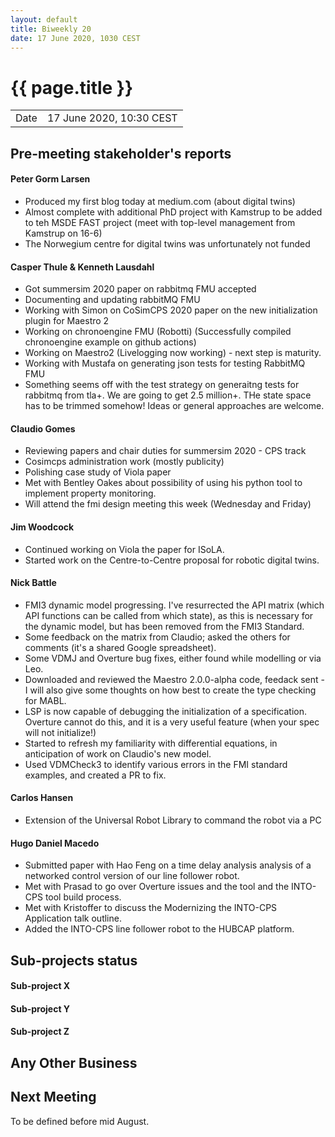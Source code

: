 ```yaml
---
layout: default
title: Biweekly 20
date: 17 June 2020, 1030 CEST
---
```


<script src="https://code.jquery.com/jquery-1.11.1.min.js">
</script>
<script src="/javascripts/edit.js"></script>
<script>setEditButonNm();</script>

# {{ page.title }}

|||
|---|---|
| Date | 17 June 2020, 10:30 CEST |


## Pre-meeting stakeholder's reports

<!-- Please keep in mind that the minutes are publicly available.-->

#### Peter Gorm Larsen
* Produced my first blog today at medium.com (about digital twins)
* Almost complete with additional PhD project with Kamstrup to be added to teh MSDE FAST project (meet with top-level management from Kamstrup on 16-6)
* The Norwegium centre for digital twins was unfortunately not funded

#### Casper Thule & Kenneth Lausdahl
* Got summersim 2020 paper on rabbitmq FMU accepted
* Documenting and updating rabbitMQ FMU
* Working with Simon on CoSimCPS 2020 paper on the new initialization plugin for Maestro 2
* Working on chronoengine FMU (Robotti) (Successfully compiled chronoengine example on github actions)
* Working on Maestro2 (Livelogging now working) - next step is maturity.
* Working with Mustafa on generating json tests for testing RabbitMQ FMU
* Something seems off with the test strategy on generaitng tests for rabbitmq from tla+. We are going to get 2.5 million+.
THe state space has to be trimmed somehow! Ideas or general approaches are welcome.

#### Claudio Gomes
* Reviewing papers and chair duties for summersim 2020 - CPS track
* Cosimcps administration work (mostly publicity)
* Polishing case study of Viola paper
* Met with Bentley Oakes about possibility of using his python tool to implement property monitoring.
* Will attend the fmi design meeting this week (Wednesday and Friday)

#### Jim Woodcock
* Continued working on Viola the paper for ISoLA.
* Started work on the Centre-to-Centre proposal for robotic digital twins.

#### Nick Battle
* FMI3 dynamic model progressing. I've resurrected the API matrix (which API functions can be called from which state), as this is necessary for the dynamic model, but has been removed from the FMI3 Standard.
* Some feedback on the matrix from Claudio; asked the others for comments (it's a shared Google spreadsheet).
* Some VDMJ and Overture bug fixes, either found while modelling or via Leo.
* Downloaded and reviewed the Maestro 2.0.0-alpha code, feedack sent - I will also give some thoughts on how best to create the type checking for MABL.
* LSP is now capable of debugging the initialization of a specification. Overture cannot do this, and it is a very useful feature (when your spec will not initialize!)
* Started to refresh my familiarity with differential equations, in anticipation of work on Claudio's new model.
* Used VDMCheck3 to identify various errors in the FMI standard examples, and created a PR to fix.

#### Carlos Hansen
* Extension of the Universal Robot Library to command the robot via a PC

#### Hugo Daniel Macedo
* Submitted paper with Hao Feng on a time delay analysis analysis of a networked control version of our line follower robot.
* Met with Prasad to go over Overture issues and the tool and the INTO-CPS tool build process. 
* Met with Kristoffer to discuss the Modernizing the INTO-CPS Application talk outline.
* Added the INTO-CPS line follower robot to the HUBCAP platform.

## Sub-projects status


#### Sub-project X

#### Sub-project Y

#### Sub-project Z

##  Any Other Business

Next Meeting
------------

To be defined before mid August.


<div id="edit_page_div"></div>

